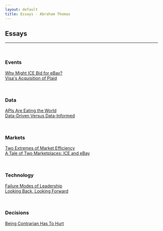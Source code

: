 ```yaml
---
layout: default
title: Essays · Abraham Thomas
---
```


## Essays

----

<br/>


### Events

[Why Might ICE Bid for eBay?](why-might-ice-bid-for-ebay)  
[Visa's Acquisition of Plaid](APIs-are-eating-the-world)  

<br/>

### Data

[APIs Are Eating the World](APIs-are-eating-the-world)  
[Data-Driven Versus Data-Informed](data-driven-data-informed)  

<br/>

### Markets

[Two Extremes of Market Efficiency](two-extremes-of-market-efficiency)  
[A Tale of Two Marketplaces: ICE and eBay](why-might-ice-bid-for-ebay)  

<br/>

### Technology

[Failure Modes of Leadership](failure-modes)  
[Looking Back, Looking Forward](looking-back-looking-forward)  

<br/>

### Decisions

[Being Contrarian Has To Hurt](a-fine-line-between-stupid-and-clever)  

<br/>
